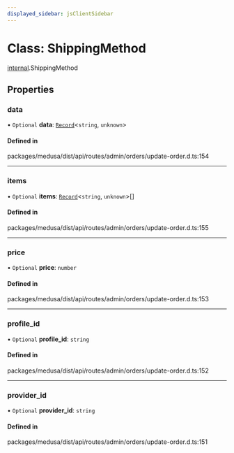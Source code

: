 ```yaml
---
displayed_sidebar: jsClientSidebar
---
```


# Class: ShippingMethod

[internal](../modules/internal-8.md).ShippingMethod

## Properties

### data

• `Optional` **data**: [`Record`](../modules/internal.md#record)<`string`, `unknown`\>

#### Defined in

packages/medusa/dist/api/routes/admin/orders/update-order.d.ts:154

___

### items

• `Optional` **items**: [`Record`](../modules/internal.md#record)<`string`, `unknown`\>[]

#### Defined in

packages/medusa/dist/api/routes/admin/orders/update-order.d.ts:155

___

### price

• `Optional` **price**: `number`

#### Defined in

packages/medusa/dist/api/routes/admin/orders/update-order.d.ts:153

___

### profile\_id

• `Optional` **profile\_id**: `string`

#### Defined in

packages/medusa/dist/api/routes/admin/orders/update-order.d.ts:152

___

### provider\_id

• `Optional` **provider\_id**: `string`

#### Defined in

packages/medusa/dist/api/routes/admin/orders/update-order.d.ts:151
